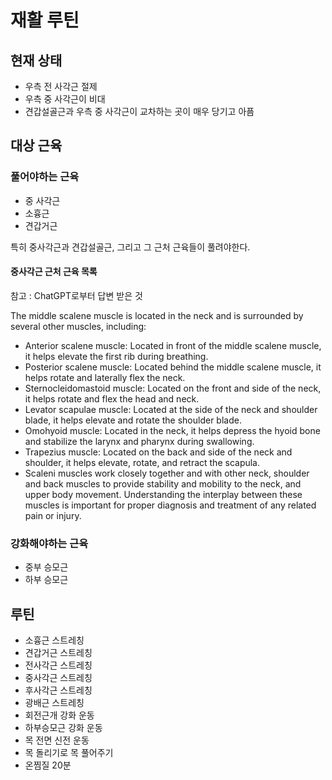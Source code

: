 # 재활 루틴

## 현재 상태
- 우측 전 사각근 절제
- 우측 중 사각근이 비대
- 견갑설골근과 우측 중 사각근이 교차하는 곳이 매우 당기고 아픔

## 대상 근육

### 풀어야하는 근육

- 중 사각근
- 소흉근
- 견갑거근

특히 중사각근과 견갑설골근, 그리고 그 근처 근육들이 풀려야한다.
#### 중사각근 근처 근육 목록

참고 : ChatGPT로부터 답변 받은 것

The middle scalene muscle is located in the neck and is surrounded by several other muscles, including:

- Anterior scalene muscle: Located in front of the middle scalene muscle, it helps elevate the first rib during breathing.
- Posterior scalene muscle: Located behind the middle scalene muscle, it helps rotate and laterally flex the neck.
- Sternocleidomastoid muscle: Located on the front and side of the neck, it helps rotate and flex the head and neck.
- Levator scapulae muscle: Located at the side of the neck and shoulder blade, it helps elevate and rotate the shoulder blade.
- Omohyoid muscle: Located in the neck, it helps depress the hyoid bone and stabilize the larynx and pharynx during swallowing.
- Trapezius muscle: Located on the back and side of the neck and shoulder, it helps elevate, rotate, and retract the scapula.
- Scaleni muscles work closely together and with other neck, shoulder and back muscles to provide stability and mobility to the neck, and upper body movement. Understanding the interplay between these muscles is important for proper diagnosis and treatment of any related pain or injury.

### 강화해야하는 근육

- 중부 승모근
- 하부 승모근

## 루틴

- 소흉근 스트레칭
- 견갑거근 스트레칭
- 전사각근 스트레칭
- 중사각근 스트레칭
- 후사각근 스트레칭
- 광배근 스트레칭
- 회전근개 강화 운동
- 하부승모근 강화 운동
- 목 전면 신전 운동
- 목 돌리기로 목 풀어주기
- 온찜질 20분
